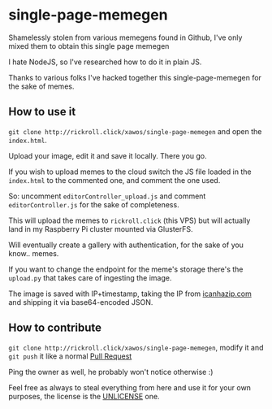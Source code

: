# single-page-memegen

Shamelessly stolen from various memegens found in Github, I've only mixed them to obtain this single page memegen

I hate NodeJS, so I've researched how to do it in plain JS.

Thanks to various folks I've hacked together this single-page-memegen for the sake of memes. 

## How to use it

`git clone http://rickroll.click/xawos/single-page-memegen` and open the `index.html`.

Upload your image, edit it and save it locally. There you go.

If you wish to upload memes to the cloud switch the JS file loaded in the `index.html` to the commented one, and comment the one used.

So: uncomment `editorController_upload.js` and comment `editorController.js` for the sake of completeness.

This will upload the memes to `rickroll.click` (this VPS) but will actually land in my Raspberry Pi cluster mounted via GlusterFS.

Will eventually create a gallery with authentication, for the sake of you know.. memes.

If you want to change the endpoint for the meme's storage there's the `upload.py` that takes care of ingesting the image.

The image is saved with IP+timestamp, taking the IP from [icanhazip.com](https://icanhazip.com) and shipping it via base64-encoded JSON.

## How to contribute

`git clone http://rickroll.click/xawos/single-page-memegen`, modify it and `git push` it like a normal [Pull Request](https://opensource.com/article/19/7/create-pull-request-github)

Ping the owner as well, he probably won't notice otherwise :)

Feel free as always to steal everything from here and use it for your own purposes, the license is the [UNLICENSE](https://unlicense.org/) one.
